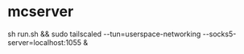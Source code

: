 # mcserver
sh run.sh && sudo tailscaled --tun=userspace-networking --socks5-server=localhost:1055 &
